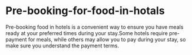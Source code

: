 # Pre-booking-for-food-in-hotals
Pre-booking food in hotels is a convenient way to ensure you have meals ready at your preferred times during your stay.Some hotels require pre-payment for meals, while others may allow you to pay during your stay, so make sure you understand the payment terms. 
